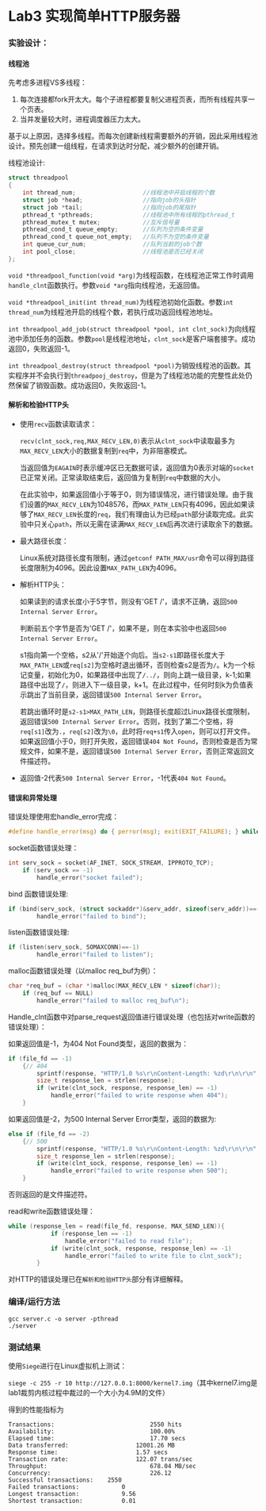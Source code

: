 # Lab3 实现简单HTTP服务器

### 实验设计：

#### 线程池

先考虑多进程VS多线程：

1. 每次连接都fork开太大。每个子进程都要复制父进程页表，而所有线程共享一个页表。
2. 当并发量较大时，进程调度器压力太大。

基于以上原因，选择多线程。而每次创建新线程需要额外的开销，因此采用线程池设计。预先创建一组线程，在请求到达时分配，减少额外的创建开销。



线程池设计:

```c
struct threadpool
{
    int thread_num;                   //线程池中开启线程的个数
    struct job *head;                 //指向job的头指针
    struct job *tail;                 //指向job的尾指针
    pthread_t *pthreads;              //线程池中所有线程的pthread_t
    pthread_mutex_t mutex;            //互斥信号量
    pthread_cond_t queue_empty;       //队列为空的条件变量
    pthread_cond_t queue_not_empty;   //队列不为空的条件变量
    int queue_cur_num;                //队列当前的job个数
    int pool_close;                   //线程池是否已经关闭
};
```

`void *threadpool_function(void *arg)`为线程函数，在线程池正常工作时调用`handle_clnt`函数执行。参数`void *arg`指向线程池，无返回值。

`void *threadpool_init(int thread_num)`为线程池初始化函数。参数`int thread_num`为线程池开启的线程个数，若执行成功返回线程池地址。

`int threadpool_add_job(struct threadpool *pool, int clnt_sock)`为向线程池中添加任务的函数。参数`pool`是线程池地址，`clnt_sock`是客户端套接字。成功返回0，失败返回-1。

`int threadpool_destroy(struct threadpool *pool)`为销毁线程池的函数。其实程序并不会执行到`threadpooj_destroy`，但是为了线程池功能的完整性此处仍然保留了销毁函数。成功返回0，失败返回-1。

#### 解析和检验HTTP头

* 使用`recv`函数读取请求：

  `recv(clnt_sock,req,MAX_RECV_LEN,0)`表示从`clnt_sock`中读取最多为`MAX_RECV_LEN`大小的数据复制到`req`中，为非阻塞模式。

  当返回值为`EAGAIN`时表示缓冲区已无数据可读，返回值为0表示对端的`socket`已正常关闭。正常读取结束后，返回值为复制到`req`中数据的大小。

  在此实验中，如果返回值小于等于0，则为错误情况，进行错误处理。由于我们设置的`MAX_RECV_LEN`为1048576，而`MAX_PATH_LEN`只有4096，因此如果读够了`MAX_RECV_LEN`长度的`req`，我们有理由认为已经`path`部分读取完成。此实验中只关心`path`，所以无需在读满`MAX_RECV_LEN`后再次进行读取余下的数据。

* 最大路径长度：

  Linux系统对路径长度有限制，通过`getconf PATH_MAX/usr`命令可以得到路径长度限制为4096。因此设置`MAX_PATH_LEN`为4096。

* 解析HTTP头：

  如果读到的请求长度小于5字节，则没有'GET /'，请求不正确，返回`500 Internal Server Error`。

  判断前五个字节是否为'GET /'，如果不是，则在本实验中也返回`500 Internal Server Error`。

  s1指向第一个空格，s2从'/'开始逐个向后。当`s2-s1`即路径长度大于`MAX_PATH_LEN`或`req[s2]`为空格时退出循环，否则检查s2是否为`/`。k为一个标记变量，初始化为0，如果路径中出现了`/../`，则向上跳一级目录，k-1;如果路径中出现了`/`，则进入下一级目录，k+1。在此过程中，任何时刻k为负值表示跳出了当前目录，返回错误`500 Internal Server Error`。

  若跳出循环时是`s2-s1>MAX_PATH_LEN`，则路径长度超过Linux路径长度限制，返回错误`500 Internal Server Error`。否则，找到了第二个空格，将`req[s1]`改为`.`，`req[s2]`改为`\0`，此时将`req+s1`传入`open`，则可以打开文件。如果返回值小于0，则打开失败，返回错误`404 Not Found`，否则检查是否为常规文件，如果不是，返回错误`500 Internal Server Error`，否则正常返回文件描述符。

* 返回值-2代表`500 Internal Server Error`，-1代表`404 Not Found`。



#### 错误和异常处理

错误处理使用宏handle_error完成：

```c
#define handle_error(msg) do { perror(msg); exit(EXIT_FAILURE); } while (0)
```



socket函数错误处理：

```c
int serv_sock = socket(AF_INET, SOCK_STREAM, IPPROTO_TCP);
    if (serv_sock == -1)
        handle_error("socket failed");
```

bind 函数错误处理:

```c
if (bind(serv_sock, (struct sockaddr*)&serv_addr, sizeof(serv_addr))==-1)
        handle_error("failed to bind");
```

listen函数错误处理:

```c
if (listen(serv_sock, SOMAXCONN)==-1)
        handle_error("failed to listen");
```

malloc函数错误处理（以malloc req_buf为例）：

```c
char *req_buf = (char *)malloc(MAX_RECV_LEN * sizeof(char));
    if (req_buf == NULL)
        handle_error("failed to malloc req_buf\n");
```

Handle_clnt函数中对parse_request返回值进行错误处理（也包括对write函数的错误处理）：

如果返回值是-1，为404 Not Found类型，返回的数据为：

```c
if (file_fd == -1)
    {// 404
        sprintf(response, "HTTP/1.0 %s\r\nContent-Length: %zd\r\n\r\n", HTTP_STATUS_404, (size_t)0);
        size_t response_len = strlen(response);
        if (write(clnt_sock, response, response_len) == -1)
            handle_error("failed to write response when 404");
    }
```

如果返回值是-2，为500 Internal Server Error类型，返回的数据为:

```c
else if (file_fd == -2)
    {// 500
        sprintf(response, "HTTP/1.0 %s\r\nContent-Length: %zd\r\n\r\n", HTTP_STATUS_500, (size_t)0);
        size_t response_len = strlen(response);
        if (write(clnt_sock, response, response_len) == -1)
            handle_error("failed to write response when 500");
    }
```

否则返回的是文件描述符。

read和write函数错误处理：

```c
while (response_len = read(file_fd, response, MAX_SEND_LEN)){
            if (response_len == -1)
                handle_error("failed to read file");
            if (write(clnt_sock, response, response_len) == -1)
                handle_error("failed to write file to clnt_sock");
        }
```

对HTTP的错误处理已在`解析和检验HTTP头`部分有详细解释。



### 编译/运行方法

```
gcc server.c -o server -pthread
./server
```



### 测试结果

使用`Siege`进行在Linux虚拟机上测试：

`siege -c 255 -r 10 http://127.0.0.1:8000/kernel7.img`（其中kernel7.img是lab1裁剪内核过程中裁过的一个大小为4.9M的文件）

得到的性能指标为

```
Transactions:							2550 hits
Availability:							100.00%
Elapsed time:							17.70 secs
Data transferred:					12001.26 MB
Response time:						1.57 secs
Transaction rate:					122.07 trans/sec
Throughput:								678.04 MB/sec
Concurrency:							226.12
Successful transactions:	2550
Failed transactions:			0
Longest transaction:			9.56
Shortest transaction:			0.01
```


